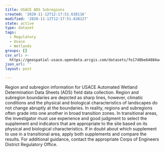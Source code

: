 ```yaml
---
title: USACE ADS Subregions
created: '2020-11-12T12:17:51.638116'
modified: '2020-11-12T12:17:51.638127'
state: active
type: dataset
tags:
  - Regulatory
  - Usace
  - Wetlands
groups: []
csv_url: >-
  https://geospatial-usace.opendata.arcgis.com/datasets/fe17d8be64884a4b9016097bd3e99476_0.csv?outSR=%7B%22latestWkid%22%3A4269%2C%22wkid%22%3A4269%7D
json_url: ''
layout: post

---
```

Region and subregion information for USACE Automated Wetland Determination Data Sheets (ADS) field data collection.  Region and subregion boundaries are depicted as sharp lines, however, climatic conditions and the physical and biological characteristics of landscapes do not change abruptly at the boundaries. In reality, regions and subregions often grade into one another in broad transition zones. In transitional areas, the investigator must use experience and good judgment to select the supplement and indicators that are appropriate to the site based on its physical and biological characteristics. If in doubt about which supplement to use in a transitional area, apply both supplements and compare the results. For additional guidance, contact the appropriate Corps of Engineers District Regulatory Office. 
